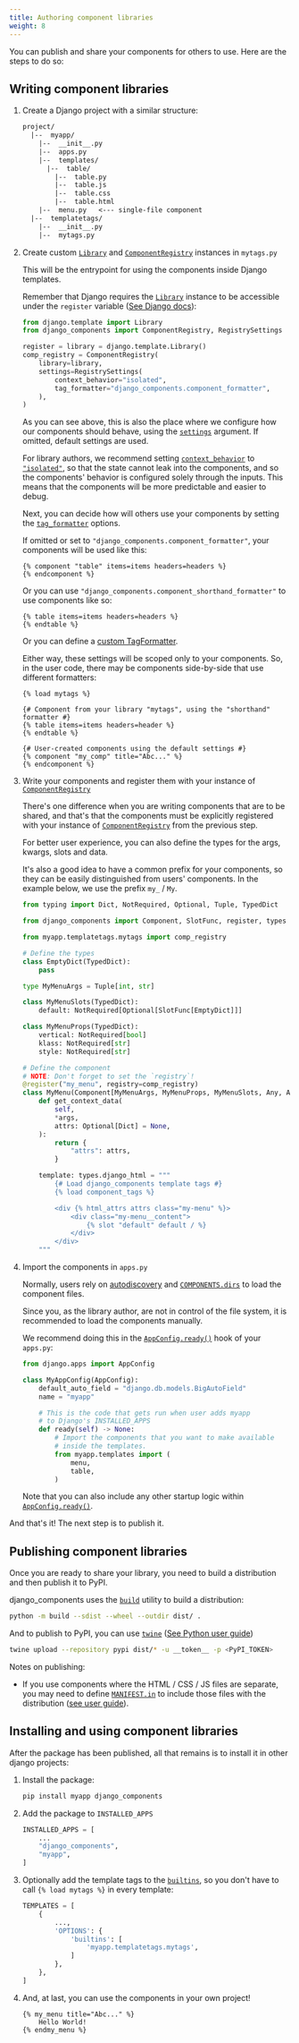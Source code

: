 ```yaml
---
title: Authoring component libraries
weight: 8
---
```


You can publish and share your components for others to use. Here are the steps to do so:

## Writing component libraries

1.  Create a Django project with a similar structure:

    ```txt
    project/
      |--  myapp/
        |--  __init__.py
        |--  apps.py
        |--  templates/
          |--  table/
            |--  table.py
            |--  table.js
            |--  table.css
            |--  table.html
        |--  menu.py   <--- single-file component
      |--  templatetags/
        |--  __init__.py
        |--  mytags.py
    ```

2.  Create custom [`Library`](https://docs.djangoproject.com/en/5.1/howto/custom-template-tags/#how-to-create-custom-template-tags-and-filters)
    and [`ComponentRegistry`](django_components.component_registry.ComponentRegistry) instances in `mytags.py`

    This will be the entrypoint for using the components inside Django templates.

    Remember that Django requires the [`Library`](https://docs.djangoproject.com/en/5.1/howto/custom-template-tags/#how-to-create-custom-template-tags-and-filters)
    instance to be accessible under the `register` variable ([See Django docs](https://docs.djangoproject.com/en/dev/howto/custom-template-tags)):

    ```py
    from django.template import Library
    from django_components import ComponentRegistry, RegistrySettings

    register = library = django.template.Library()
    comp_registry = ComponentRegistry(
        library=library,
        settings=RegistrySettings(
            context_behavior="isolated",
            tag_formatter="django_components.component_formatter",
        ),
    )
    ```

    As you can see above, this is also the place where we configure how our components should behave,
    using the [`settings`](django_components.component_registry.ComponentRegistry.settings) argument.
    If omitted, default settings are used.

    For library authors, we recommend setting [`context_behavior`](django_components.app_settings.ComponentsSettings.context_behavior)
    to [`"isolated"`](django_components.app_settings.ContextBehavior.ISOLATED), so that the state cannot leak into the components,
    and so the components' behavior is configured solely through the inputs. This means that the components will be more predictable and easier to debug.

    Next, you can decide how will others use your components by setting the
    [`tag_formatter`](django_components.app_settings.ComponentsSettings.tag_formatter)
    options.

    If omitted or set to `"django_components.component_formatter"`,
    your components will be used like this:

    ```django
    {% component "table" items=items headers=headers %}
    {% endcomponent %}
    ```

    Or you can use `"django_components.component_shorthand_formatter"`
    to use components like so:

    ```django
    {% table items=items headers=headers %}
    {% endtable %}
    ```

    Or you can define a [custom TagFormatter](#tagformatter).

    Either way, these settings will be scoped only to your components. So, in the user code,
    there may be components side-by-side that use different formatters:

    ```django
    {% load mytags %}

    {# Component from your library "mytags", using the "shorthand" formatter #}
    {% table items=items headers=header %}
    {% endtable %}

    {# User-created components using the default settings #}
    {% component "my_comp" title="Abc..." %}
    {% endcomponent %}
    ```

3.  Write your components and register them with your instance of [`ComponentRegistry`](../../reference/api#ComponentRegistry)

    There's one difference when you are writing components that are to be shared, and that's
    that the components must be explicitly registered with your instance of
    [`ComponentRegistry`](../../reference/api#ComponentRegistry) from the previous step.

    For better user experience, you can also define the types for the args, kwargs, slots and data.

    It's also a good idea to have a common prefix for your components, so they can be easily distinguished from users' components. In the example below, we use the prefix `my_` / `My`.

    ```py
    from typing import Dict, NotRequired, Optional, Tuple, TypedDict

    from django_components import Component, SlotFunc, register, types

    from myapp.templatetags.mytags import comp_registry

    # Define the types
    class EmptyDict(TypedDict):
        pass

    type MyMenuArgs = Tuple[int, str]

    class MyMenuSlots(TypedDict):
        default: NotRequired[Optional[SlotFunc[EmptyDict]]]

    class MyMenuProps(TypedDict):
        vertical: NotRequired[bool]
        klass: NotRequired[str]
        style: NotRequired[str]

    # Define the component
    # NOTE: Don't forget to set the `registry`!
    @register("my_menu", registry=comp_registry)
    class MyMenu(Component[MyMenuArgs, MyMenuProps, MyMenuSlots, Any, Any, Any]):
        def get_context_data(
            self,
            *args,
            attrs: Optional[Dict] = None,
        ):
            return {
                "attrs": attrs,
            }

        template: types.django_html = """
            {# Load django_components template tags #}
            {% load component_tags %}

            <div {% html_attrs attrs class="my-menu" %}>
                <div class="my-menu__content">
                    {% slot "default" default / %}
                </div>
            </div>
        """
    ```

4.  Import the components in `apps.py`

    Normally, users rely on [autodiscovery](../../concepts/autodiscovery) and [`COMPONENTS.dirs`](../../reference/settings#dirs)
    to load the component files.

    Since you, as the library author, are not in control of the file system, it is recommended to load the components manually.

    We recommend doing this in the [`AppConfig.ready()`](https://docs.djangoproject.com/en/5.1/ref/applications/#django.apps.AppConfig.ready)
    hook of your `apps.py`:

    ```py
    from django.apps import AppConfig

    class MyAppConfig(AppConfig):
        default_auto_field = "django.db.models.BigAutoField"
        name = "myapp"

        # This is the code that gets run when user adds myapp
        # to Django's INSTALLED_APPS
        def ready(self) -> None:
            # Import the components that you want to make available
            # inside the templates.
            from myapp.templates import (
                menu,
                table,
            )
    ```

    Note that you can also include any other startup logic within
    [`AppConfig.ready()`](https://docs.djangoproject.com/en/5.1/ref/applications/#django.apps.AppConfig.ready).

And that's it! The next step is to publish it.

## Publishing component libraries

Once you are ready to share your library, you need to build
a distribution and then publish it to PyPI.

django_components uses the [`build`](https://build.pypa.io/en/stable/) utility to build a distribution:

```bash
python -m build --sdist --wheel --outdir dist/ .
```

And to publish to PyPI, you can use [`twine`](https://docs.djangoproject.com/en/5.1/ref/applications/#django.apps.AppConfig.ready)
([See Python user guide](https://packaging.python.org/en/latest/tutorials/packaging-projects/#uploading-the-distribution-archives))

```bash
twine upload --repository pypi dist/* -u __token__ -p <PyPI_TOKEN>
```

Notes on publishing:

- If you use components where the HTML / CSS / JS files are separate, you may need to define
  [`MANIFEST.in`](https://setuptools.pypa.io/en/latest/userguide/miscellaneous.html)
  to include those files with the distribution
  ([see user guide](https://setuptools.pypa.io/en/latest/userguide/miscellaneous.html)).

## Installing and using component libraries

After the package has been published, all that remains is to install it in other django projects:

1. Install the package:

    ```bash
    pip install myapp django_components
    ```

2. Add the package to `INSTALLED_APPS`

    ```py
    INSTALLED_APPS = [
        ...
        "django_components",
        "myapp",
    ]
    ```

3. Optionally add the template tags to the [`builtins`](https://docs.djangoproject.com/en/5.1/topics/templates/#django.template.backends.django.DjangoTemplates),
   so you don't have to call `{% load mytags %}` in every template:

    ```python
    TEMPLATES = [
        {
            ...,
            'OPTIONS': {
                'builtins': [
                    'myapp.templatetags.mytags',
                ]
            },
        },
    ]
    ```

4. And, at last, you can use the components in your own project!

    ```django
    {% my_menu title="Abc..." %}
        Hello World!
    {% endmy_menu %}
    ```
